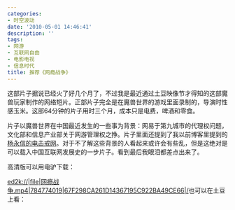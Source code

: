 ```yaml
---
categories:
- 时空波动
date: '2010-05-01 14:46:41'
description: ''
tags:
- 网游
- 互联网自由
- 电影电视
- 信息时代
title: 推荐《网瘾战争》
---
```

这部片子据说已经火了好几个月了，不过我是最近通过土豆映像节才得知的这部魔兽玩家制作的网络短片。正部片子完全是在魔兽世界的游戏里面录制的，导演时性感玉米。这部64分钟的片子用时三个月，成本只是电费，啤酒和零食。



片子以魔兽世界在中国最近发生的一些事为背景：网易于第九城市的代理权问题，文化部和信息产业部关于网游管理权之挣。片子里面还提到了我以前博客里提到的[杨永信的电击戒网](https://spacetimewave.net/9947)。对于不了解这些背景的人看起来或许会有些乱，但是这绝对是可以载入中国互联网发展史的一步片子。看到最后我眼泪都差点出来了。



高清版可以用电驴下载：





[ed2k://\|file\|网瘾战争.mp4\|784774019\|67F298CA261D14367195C922BA49CE66\|/](//%7Cfile%7C%E7%BD%91%E7%98%BE%E6%88%98%E4%BA%89.mp4%7C784774019%7C67F298CA261D14367195C922BA49CE66%7C/)也可以在土豆上看：




